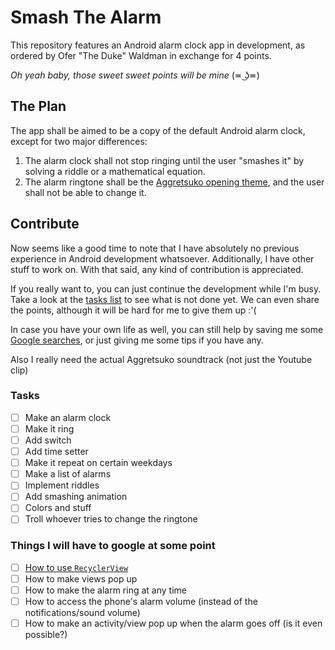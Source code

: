 # Smash The Alarm
This repository features an Android alarm clock app in development,
as ordered by Ofer "The Duke" Waldman in exchange for 4 points.

*Oh yeah baby, those sweet sweet points will be mine* (≖ ͜ʖ≖)

## The Plan
The app shall be aimed to be a copy of the default Android alarm clock,
except for two major differences:
1. The alarm clock shall not stop ringing until the user "smashes it" by solving a riddle or a mathematical equation.
2. The alarm ringtone shall be the [Aggretsuko opening theme](https://www.youtube.com/watch?v=z9jGaJJlNyo), and the user shall not be able to change it.

## Contribute
Now seems like a good time to note that I have absolutely no previous experience in Android development whatsoever.
Additionally, I have other stuff to work on.
With that said, any kind of contribution is appreciated.

If you really want to, you can just continue the development while I'm busy.
Take a look at the [tasks list](https://github.com/PaperBag42/SmashTheAlarmClock#tasks) to see what is not done yet.
We can even share the points, although it will be hard for me to give them up :'(

In case you have your own life as well, you can still help by saving me some [Google searches](https://github.com/PaperBag42/SmashTheAlarmClock#things-i-will-have-to-google-at-some-point),
or just giving me some tips if you have any.

Also I really need the actual Aggretsuko soundtrack (not just the Youtube clip)

### Tasks
- [ ] Make an alarm clock
- [ ] Make it ring
- [ ] Add switch
- [ ] Add time setter
- [ ] Make it repeat on certain weekdays
- [ ] Make a list of alarms
- [ ] Implement riddles
- [ ] Add smashing animation
- [ ] Colors and stuff
- [ ] Troll whoever tries to change the ringtone

### Things I will have to google at some point
- [ ] [How to use `RecyclerView`](https://www.youtube.com/watch?v=jS0buQyfJfs)
- [ ] How to make views pop up
- [ ] How to make the alarm ring at any time
- [ ] How to access the phone's alarm volume (instead of the notifications/sound volume)
- [ ] How to make an activity/view pop up when the alarm goes off (is it even possible?)
